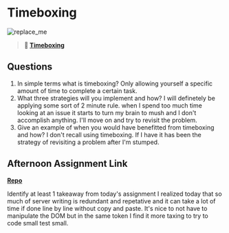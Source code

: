 # Timeboxing

![replace_me](https://codeworks.blob.core.windows.net/public/assets/img/illustrations/placeholder.svg)
> **📖 [Timeboxing](https://codeworksacademy.com/fs-student-guide/resources/wk5/03-Timeboxing)**

## Questions

1. In simple terms what is timeboxing?
Only allowing yourself a specific amount of time to complete a certain task.
2. What three strategies will you implement and how?
I will definetely be applying some sort of 2 minute rule. when I spend too much time looking at an issue it starts to turn my brain to mush and I don't accomplish anything. I'll move on and try to revisit the problem.
3. Give an example of when you would have benefitted from timeboxing and how? 
I don't recall using timeboxing. If I have it has been the strategy of revisiting a problem after I'm stumped.
## Afternoon Assignment Link

**[Repo](https://github.com/bcrossley712/planets)**

Identify at least 1 takeaway from today's assignment
I realized today that so much of server writing is redundant and repetative and it can take a lot of time if done line by line without copy and paste. It's nice to not have to manipulate the DOM but in the same token I find it more taxing to try to code small test small.